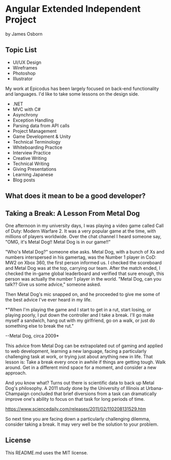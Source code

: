 # Angular Extended Independent Project
by James Osborn

## Topic List

* UI/UX Design
* Wireframes
* Photoshop
* Illustrator

My work at Epicodus has been largely focused on back-end functionality and languages. I'd like to take some lessons on the design side.
* .NET
* MVC with C#
* Asynchrony
* Exception Handling
* Parsing data from API calls
* Project Management
* Game Development & Unity
* Technical Terminology
* Whiteboarding Practice
* Interview Practice
* Creative Writing
* Technical Writing
* Giving Presentations
* Learning Japanese
* Blog posts


## What does it mean to be a good developer?

## Taking a Break: A Lesson From Metal Dog

One afternoon in my university days, I was playing a video game called Call of Duty: Modern Warfare 2. It was a very popular game at the time, with millions of players worldwide. Over the chat channel I heard someone say, "OMG, it's Metal Dog!! Metal Dog is in our game!!"

"Who's Metal Dog?" someone else asks. Metal Dog, with a bunch of Xs and numbers interspersed in his gamertag, was the Number 1 player in CoD: MW2 on Xbox 360, the first person informed us. I checked the scoreboard and Metal Dog was at the top, carrying our team. After the match ended, I checked the in-game global leaderboard and verified that sure enough, this person was actually the number 1 player in the world. "Metal Dog, can you talk?? Give us some advice," someone asked.

Then Metal Dog's mic snapped on, and he proceeded to give me some of the best advice I've ever heard in my life.

*"When I'm playing the game and I start to get in a rut, start losing, or playing poorly, I put down the controller and I take a break. I'll go make myself a sandwich, hang out with my girlfriend, go on a walk, or just do something else to break the rut."

--Metal Dog, circa 2009*

This advice from Metal Dog can be extrapolated out of gaming and applied to web development, learning a new language, facing a particularly challenging task at work, or trying just about anything new in life. That lesson is: Take a break every once in awhile if things are getting tough. Walk around. Get in a different mind space for a moment, and consider a new approach.

And you know what? Turns out there is scientific data to back up Metal Dog's philosophy. A 2011 study done by the University of Illinois at Urbana-Champaign concluded that brief diversions from a task can dramatically improve one's ability to focus on that task for long periods of time.

https://www.sciencedaily.com/releases/2011/02/110208131529.htm

So next time you are facing down a particularly challenging dilemma, consider taking a break. It may very well be the solution to your problem.

## License
This README.md uses the MIT license.
